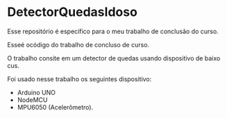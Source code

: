# DetectorQuedasIdoso
Esse repositório é específico para o meu trabalho de conclusão do curso.

Esseé ocódigo do trabalho de concluso de curso.

O trabalho consite em um detector de quedas usando dispositivo de baixo cus.


Foi usado nesse trabalho os seguintes dispositivo:

- Arduino UNO
- NodeMCU
- MPU6050 (Acelerômetro).
